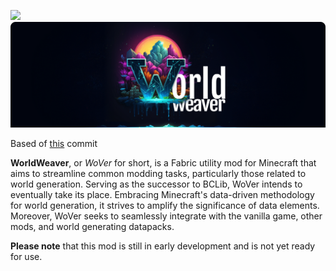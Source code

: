 [![](https://jitpack.io/v/marlester-dev/WorldWeaver-1-20-1.svg)](https://jitpack.io/#marlester-dev/WorldWeaver-1-20-1)
![](./public/img/header.png)

Based of [this](https://github.com/quiqueck/WorldWeaver/tree/40aaafacd235820b0a65de6d1ce27c163c33e1fd) commit

**WorldWeaver**, or *WoVer* for short, is a Fabric utility mod
for Minecraft that aims to streamline common modding tasks, 
particularly those related to world generation. Serving as the 
successor to BCLib, WoVer intends to eventually take its place.
Embracing Minecraft's data-driven methodology for world 
generation, it strives to amplify the significance of data 
elements. Moreover, WoVer seeks to seamlessly integrate with 
the vanilla game, other mods, and world generating datapacks.

**Please note** that this mod is still in early development and is not yet ready for use.

 
